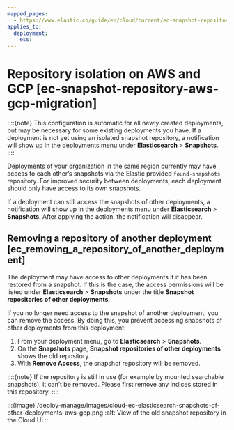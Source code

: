 ```yaml
---
mapped_pages:
  - https://www.elastic.co/guide/en/cloud/current/ec-snapshot-repository-aws-gcp-migration.html
applies_to:
  deployment:
    ess:
---
```


# Repository isolation on AWS and GCP [ec-snapshot-repository-aws-gcp-migration]

::::{note}
This configuration is automatic for all newly created deployments, but may be necessary for some existing deployments you have. If a deployment is not yet using an isolated snapshot repository, a notification will show up in the deployments menu under **Elasticsearch** > **Snapshots**.
::::


Deployments of your organization in the same region currently may have access to each other’s snapshots via the Elastic provided `found-snapshots` repository. For improved security between deployments, each deployment should only have access to its own snapshots.

If a deployment can still access the snapshots of other deployments, a notification will show up in the deployments menu under **Elasticsearch** > **Snapshots**. After applying the action, the notification will disappear.


## Removing a repository of another deployment [ec_removing_a_repository_of_another_deployment]

The deployment may have access to other deployments if it has been restored from a snapshot. If this is the case, the access permissions will be listed under **Elasticsearch** > **Snapshots** under the title **Snapshot repositories of other deployments**.

If you no longer need access to the snapshot of another deployment, you can remove the access. By doing this, you prevent accessing snapshots of other deployments from this deployment:

1. From your deployment menu, go to **Elasticsearch** > **Snapshots**.
2. On the **Snapshots** page, **Snapshot repositories of other deployments** shows the old repository.
3. With **Remove Access**, the snapshot repository will be removed.

::::{note}
If the repository is still in use (for example by mounted searchable snapshots), it can’t be removed. Please first remove any indices stored in this repository.
::::


:::{image} /deploy-manage/images/cloud-ec-elasticsearch-snapshots-of-other-deployments-aws-gcp.png
:alt: View of the old snapshot repository in the Cloud UI
:::

